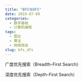 ```yaml
---
title: "BFS与DFS"
date: 2019-07-09
categories:
  - 数学基础
  - 计算机编程
tags:
  - 图论
  - 算法
  - 网络爬虫
slug: bfs_dfs
---
```


广度优先搜索（Breadth-First Search）

深度优先搜索（Depth-First Search）

